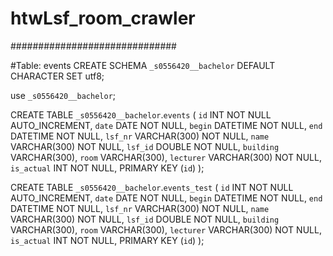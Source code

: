 # htwLsf_room_crawler
##############################

#Table: events
CREATE SCHEMA `_s0556420__bachelor` DEFAULT CHARACTER SET utf8;

use `_s0556420__bachelor`;

CREATE TABLE `_s0556420__bachelor`.`events` (
  `id` INT NOT NULL AUTO_INCREMENT,
  `date` DATE NOT NULL,
  `begin` DATETIME NOT NULL,
  `end` DATETIME NOT NULL,
  `lsf_nr` VARCHAR(300) NOT NULL,
  `name` VARCHAR(300) NOT NULL,
  `lsf_id` DOUBLE NOT NULL,
  `building` VARCHAR(300),
  `room` VARCHAR(300),
  `lecturer` VARCHAR(300) NOT NULL,
  `is_actual` INT NOT NULL,
  PRIMARY KEY (`id`)
  );
  
CREATE TABLE `_s0556420__bachelor`.`events_test` (
  `id` INT NOT NULL AUTO_INCREMENT,
  `date` DATE NOT NULL,
  `begin` DATETIME NOT NULL,
  `end` DATETIME NOT NULL,
  `lsf_nr` VARCHAR(300) NOT NULL,
  `name` VARCHAR(300) NOT NULL,
  `lsf_id` DOUBLE NOT NULL,
  `building` VARCHAR(300),
  `room` VARCHAR(300),
  `lecturer` VARCHAR(300) NOT NULL,
  `is_actual` INT NOT NULL,
  PRIMARY KEY (`id`)
  );
  
  